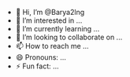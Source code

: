- 👋 Hi, I’m @Barya2lng
- 👀 I’m interested in ...
- 🌱 I’m currently learning ...
- 💞️ I’m looking to collaborate on ...
- 📫 How to reach me ...
- 😄 Pronouns: ...
- ⚡ Fun fact: ...

<!---
Barya2lng/Barya2lng is a ✨ special ✨ repository because its `README.md` (this file) appears on your GitHub profile.
You can click the Preview link to take a look at your changes.
--->
